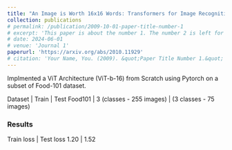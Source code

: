 ```yaml
---
title: "An Image is Worth 16x16 Words: Transformers for Image Recognition at Scale"
collection: publications
# permalink: /publication/2009-10-01-paper-title-number-1
# excerpt: 'This paper is about the number 1. The number 2 is left for future work.'
# date: 2024-06-01
# venue: 'Journal 1'
paperurl: 'https://arxiv.org/abs/2010.11929'
# citation: 'Your Name, You. (2009). &quot;Paper Title Number 1.&quot; <i>Journal 1</i>. 1(1).'
---
```


Implmented a ViT Architecture (ViT-b-16) from Scratch using Pytorch on a subset of Food-101 dataset.

Dataset | Train | Test
Food101 | 3 (classes - 255 images) | (3 classes - 75 images) 

### Results
Train loss | Test loss 
1.20       | 1.52 

